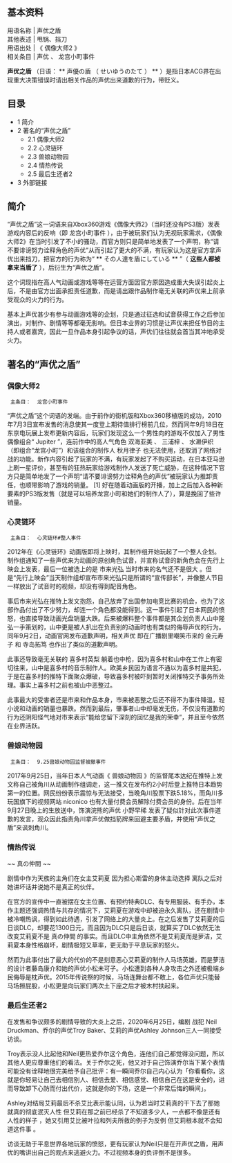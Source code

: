 **基本资料**  
---  
用语名称  |  声优之盾   
其他表述  |  甩锅、挡刀   
用语出处  |  《  偶像大师2  》   
相关条目  |  声优  、  龙宫小町事件   
  
**声优之盾** （日语：  ** 声優の盾  （  せいゆうのたて  ）  **
）是指日本ACG界在出现重大决策错误时请出相关作品的声优出来道歉的行为，带贬义。

##  目录

  * 1  简介 
  * 2  著名的“声优之盾” 
    * 2.1  偶像大师2 
    * 2.2  心灵链环 
    * 2.3  兽娘动物园 
    * 2.4  情热传说 
    * 2.5  最后生还者2 
  * 3  外部链接 

##  简介

“声优之盾”这一词语来自Xbox360游戏《偶像大师2》（当时还没有PS3版）发表游戏内容后的反响（即  龙宫小町事件
），由于被玩家们认为无视玩家需求，《偶像大师2》在当时引发了不小的骚动，而官方则只是简单地发表了一个声明，称“请不要诽谤努力诠释角色的声优”从而引起了更大的不满，有玩家认为这是官方拿声优出来挡刀，把官方的行为称为“
** その人達を盾にしている  ** ”（ **这些人都被拿来当盾了** ），后衍生为“声优之盾”。

这个词现指在高人气动画或游戏等等在运营方面因官方原因造成重大失误引起炎上后，不是由官方出面承担责任道歉，而是请出跟作品制作毫无关联的声优来上前承受观众的火力的行为。

基本上声优甚少有参与动画游戏等的企划，只是通过征选和试音获得工作之后参加演出，对制作、剧情等等都毫无影响。但日本业界的习惯是让声优来担任节目的主持人或者嘉宾，因此一旦作品本身引起争议的话，声优们往往就会首当其冲地承受火力。

##  著名的“声优之盾”

###  偶像大师2

     主条目：  龙宫小町事件 

“声优之盾”这个词语的发端。由于前作的街机版和Xbox360移植版的成功，2010年7月3日宣布发售的消息使其一度登上期待值排行榜前几位，然而同年9月18日在东京电玩展上发布更新内容后，玩家们发现这么一个男性向的游戏不仅加入了男性偶像组合“
Jupiter  ”，连前作中的高人气角色  双海亚美  、  三浦梓  、  水濑伊织  （即组合“龙宫小町”）和该组合的制作人  秋月律子
也无法使用，还取消了网络对战的功能。新作内容引起了玩家的不满，有玩家发起了不购买运动，在日本亚马逊上刷一星评价，甚至有的狂热玩家给游戏制作人发送了死亡威胁，在这种情况下官方只是简单地发了一个声明“请不要诽谤努力诠释角色的声优”被玩家认为推卸责任，也顺带影响了游戏的销量。
[1]  好在随着动画版的开播，加上之后加入各种新要素的PS3版发售（就是可以培养龙宫小町和她们的制作人了），算是挽回了些许销量。

###  心灵链环

     主条目：  心灵链环#整人事件 

2012年在《心灵链环》动画版即将上映时，其制作组开始玩起了一个整人企划。制作组通知了一些声优来为动画的原创角色试音，并宣称试音的新角色会在先行上映会上发表，最后一位被选上的是
市来光弘  当时市来的名气还不是很大
。但是“先行上映会”当天制作组却宣布市来光弘只是所谓的“宣传部长”，并像整人节目一样放出了试音时的视频，却没有得到配音角色。

事后市来光弘在推特上发文抱怨，自己放弃了出国参加电竞比赛的机会，也为了这部作品付出了不少努力，却连一个角色都没能得到。这一事件引起了日本网民的愤怒，也直接导致动画光盘销量大跌。后来被爆料整个事件都是其企划负责人山中隆弘一手策划的，山中更是被人扒出在负责别的动画时也有类似的侮辱声优的行为。同年9月2日，动画官网发布道歉声明，相关声优
即在广播剧里嘲笑市来的  金元寿子  和  寺岛拓笃  也作出了类似的道歉声明。

此事还导致毫无关联的  喜多村英梨
躺着也中枪，因为喜多村和山中在工作上有密切往来，山中是喜多村的音乐制作人。欧美乡民因为语言不通以为喜多村是共犯，于是在喜多村的推特下面聚众爆破，导致喜多村被吓到暂时关闭推特交予事务所处理。事实上喜多村之前也被山中恶整过。

此事最大的受害者还是市来和作品本身，市来被恶整之后还不得不为事件降温，轻小说和动画的销量也暴跌。然而到最后，肇事者山中却毫发无伤，不仅没有道歉的行为还阴阳怪气地对市来表示“能给您留下深刻的回忆是我的荣幸”，并且至今依然在业界活跃。

###  兽娘动物园

     主条目：  9.25兽娘动物园监督被撤事件 

2017年9月25日，当年日本人气动画《  兽娘动物园
》的监督尾本达纪在推特上发文称自己被角川从动画制作组调走，这一推文在发布约2小时后登上推特日本趋势第一的位置。网民纷纷表示震惊与无法接受，当晚角川股票下跌5.18%，而角川多玩国旗下的视频网站
niconico  也有大量付费会员解除付费会员的身份。后在当年9月27日晚上的生放送中，饰演浣熊的声优  小野早稀
发表了疑似针对此次事件道歉的发言，观众因此指责角川拿声优做挡箭牌来回避主要矛盾，并使用“声优之盾”来讽刺角川。

###  情热传说

~~ 真の仲間  ~~

剧情中作为天族的主角们在女主艾莉夏  因为担心斯雷的身体主动选择  离队之后对她讲坏话并说她不是真正的伙伴。

在官方的宣传中一直被摆在女主位置、有预约特典DLC、有专用服装、有手办，本作主题还强调热情与共存的情况下，艾莉夏在游戏中却被迫永久离队，还在剧情中被冷嘲热讽，得到如此待遇，引发了网络上的大量炎上。在之后发售了艾莉夏的后日谈DLC，却要花1300日元，而且因为DLC只是后日谈，就算买了DLC依然无法改变艾莉夏不是
真の仲間  的事实。而且DLC中主角依然不是艾莉夏而是萝洁，艾莉夏本身性格崩坏，剧情极短又草率，更无助于平息玩家的怒火。

然而为此事付出了最大的代价的不是刻意恶心艾莉夏的制作人马场英雄，而是萝洁的设计者藤岛康介和她的声优小松未可子。小松遭到各种人身攻击之外还被极端乡民侮辱是枕声优。2015年传说祭的时候，马场连舞台都不敢上，各位声优只能替马场擦屁股，小松更是向玩家们两次土下座之后才被木村扶起来。

###  最后生还者2

在发售和争议颇多的剧情导致的大炎上之后，2020年6月25日，编剧  战犯  Neil Druckman、乔尔的声优Troy
Baker、艾莉的声优Ashley Johnson三人一同接受访谈。

Troy表示没人比起他和Neil更热爱乔尔这个角色，连他们自己都觉得没问题，所以其他人更应尊重他们的看法。关于乔尔之死，他又对于自己饰演乔尔当下某个表情可能没有诠释地很完美给予自己批评：有一瞬间乔尔自己内心认为「你看看你，这就是你轻易让自己去相信别人、相信去爱、相信感觉、相信自己在这是安全的，进而导致卸下心防而付出代价，这就是你的下场，这是一个非常后悔的瞬间」。

Ashley对结局艾莉最后不杀艾比表示能认同，认为若当时艾莉真的干下去了那她就真的彻底泯灭人性
但艾莉在那之前已经杀了不知道多少人，一点都不像是还有人性的样子  ，她又引用艾比被叶拉和列夫所救的例子为反例  但艾莉根本就不会知道这件事  。

访谈无助于平息世界各地玩家的愤怒，更有玩家认为Neil只是在开声优之盾，用声优的嘴讲出自己的观点来逃避火力。不过视频本身的负评倒不是很多。